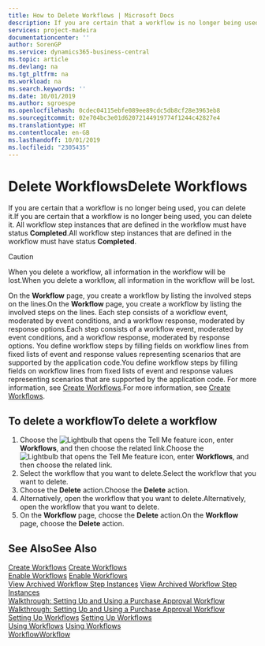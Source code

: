 ```yaml
---
title: How to Delete Workflows | Microsoft Docs
description: If you are certain that a workflow is no longer being used, you can delete it. All workflow step instances that are defined in the workflow must have status **Completed**.
services: project-madeira
documentationcenter: ''
author: SorenGP
ms.service: dynamics365-business-central
ms.topic: article
ms.devlang: na
ms.tgt_pltfrm: na
ms.workload: na
ms.search.keywords: ''
ms.date: 10/01/2019
ms.author: sgroespe
ms.openlocfilehash: 0cdec04115ebfe089ee89cdc5db8cf28e3963eb8
ms.sourcegitcommit: 02e704bc3e01d62072144919774f1244c42827e4
ms.translationtype: HT
ms.contentlocale: en-GB
ms.lasthandoff: 10/01/2019
ms.locfileid: "2305435"
---
```

# <a name="delete-workflows"></a><span data-ttu-id="91746-104">Delete Workflows</span><span class="sxs-lookup"><span data-stu-id="91746-104">Delete Workflows</span></span>
<span data-ttu-id="91746-105">If you are certain that a workflow is no longer being used, you can delete it.</span><span class="sxs-lookup"><span data-stu-id="91746-105">If you are certain that a workflow is no longer being used, you can delete it.</span></span> <span data-ttu-id="91746-106">All workflow step instances that are defined in the workflow must have status **Completed**.</span><span class="sxs-lookup"><span data-stu-id="91746-106">All workflow step instances that are defined in the workflow must have status **Completed**.</span></span>  

> [!CAUTION]  
>  <span data-ttu-id="91746-107">When you delete a workflow, all information in the workflow will be lost.</span><span class="sxs-lookup"><span data-stu-id="91746-107">When you delete a workflow, all information in the workflow will be lost.</span></span>  

 <span data-ttu-id="91746-108">On the **Workflow** page, you create a workflow by listing the involved steps on the lines.</span><span class="sxs-lookup"><span data-stu-id="91746-108">On the **Workflow** page, you create a workflow by listing the involved steps on the lines.</span></span> <span data-ttu-id="91746-109">Each step consists of a workflow event, moderated by event conditions, and a workflow response, moderated by response options.</span><span class="sxs-lookup"><span data-stu-id="91746-109">Each step consists of a workflow event, moderated by event conditions, and a workflow response, moderated by response options.</span></span> <span data-ttu-id="91746-110">You define workflow steps by filling fields on workflow lines from fixed lists of event and response values representing scenarios that are supported by the application code.</span><span class="sxs-lookup"><span data-stu-id="91746-110">You define workflow steps by filling fields on workflow lines from fixed lists of event and response values representing scenarios that are supported by the application code.</span></span> <span data-ttu-id="91746-111">For more information, see [Create Workflows](across-how-to-create-workflows.md).</span><span class="sxs-lookup"><span data-stu-id="91746-111">For more information, see [Create Workflows](across-how-to-create-workflows.md).</span></span>  

## <a name="to-delete-a-workflow"></a><span data-ttu-id="91746-112">To delete a workflow</span><span class="sxs-lookup"><span data-stu-id="91746-112">To delete a workflow</span></span>  
1.  <span data-ttu-id="91746-113">Choose the ![Lightbulb that opens the Tell Me feature](media/ui-search/search_small.png "Tell me what you want to do") icon, enter **Workflows**, and then choose the related link.</span><span class="sxs-lookup"><span data-stu-id="91746-113">Choose the ![Lightbulb that opens the Tell Me feature](media/ui-search/search_small.png "Tell me what you want to do") icon, enter **Workflows**, and then choose the related link.</span></span>  
2.  <span data-ttu-id="91746-114">Select the workflow that you want to delete.</span><span class="sxs-lookup"><span data-stu-id="91746-114">Select the workflow that you want to delete.</span></span>  
3.  <span data-ttu-id="91746-115">Choose the **Delete** action.</span><span class="sxs-lookup"><span data-stu-id="91746-115">Choose the **Delete** action.</span></span>  
4.  <span data-ttu-id="91746-116">Alternatively, open the workflow that you want to delete.</span><span class="sxs-lookup"><span data-stu-id="91746-116">Alternatively, open the workflow that you want to delete.</span></span>  
5.  <span data-ttu-id="91746-117">On the **Workflow** page, choose the **Delete** action.</span><span class="sxs-lookup"><span data-stu-id="91746-117">On the **Workflow** page, choose the **Delete** action.</span></span>  

## <a name="see-also"></a><span data-ttu-id="91746-118">See Also</span><span class="sxs-lookup"><span data-stu-id="91746-118">See Also</span></span>  
 <span data-ttu-id="91746-119">[Create Workflows](across-how-to-create-workflows.md) </span><span class="sxs-lookup"><span data-stu-id="91746-119">[Create Workflows](across-how-to-create-workflows.md) </span></span>  
 <span data-ttu-id="91746-120">[Enable Workflows](across-how-to-enable-workflows.md) </span><span class="sxs-lookup"><span data-stu-id="91746-120">[Enable Workflows](across-how-to-enable-workflows.md) </span></span>  
 <span data-ttu-id="91746-121">[View Archived Workflow Step Instances](across-how-to-view-archived-workflow-step-instances.md) </span><span class="sxs-lookup"><span data-stu-id="91746-121">[View Archived Workflow Step Instances](across-how-to-view-archived-workflow-step-instances.md) </span></span>  
 <span data-ttu-id="91746-122">[Walkthrough: Setting Up and Using a Purchase Approval Workflow](walkthrough-setting-up-and-using-a-purchase-approval-workflow.md) </span><span class="sxs-lookup"><span data-stu-id="91746-122">[Walkthrough: Setting Up and Using a Purchase Approval Workflow](walkthrough-setting-up-and-using-a-purchase-approval-workflow.md) </span></span>  
 <span data-ttu-id="91746-123">[Setting Up Workflows](across-set-up-workflows.md) </span><span class="sxs-lookup"><span data-stu-id="91746-123">[Setting Up Workflows](across-set-up-workflows.md) </span></span>  
 <span data-ttu-id="91746-124">[Using Workflows](across-use-workflows.md) </span><span class="sxs-lookup"><span data-stu-id="91746-124">[Using Workflows](across-use-workflows.md) </span></span>  
 [<span data-ttu-id="91746-125">Workflow</span><span class="sxs-lookup"><span data-stu-id="91746-125">Workflow</span></span>](across-workflow.md)   
